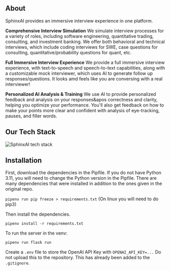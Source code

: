 ## About
SphinxAI provides an immersive interview experience in one platform.

**Comprehensive Interview Simulation**
We simulate interview processes for a variety of roles, including software engineering, quantitative trading, consulting, and investment banking. We offer both behavioral and technical interviews, which include coding interviews for SWE, case questions for consulting, quantitative/probability questions for quant, etc.

**Full Immersive Interview Experience**
We provide a full immersive interview experience, with text-to-speech and speech-to-text capabilities, along with a customizable mock interviewer, which uses AI to generate follow up responses/questions. It looks amd feels like you are conversing with a real interviewer!

**Personalized AI Analysis & Training**
We use AI to provide personalized feedback and analysis on your responses&apos correctness and clarity, helping you optimize your performance. You'll also get feedback on how to make your points more clear and confident with analysis of eye-tracking, pauses, and filler words.

## Our Tech Stack
![SphinxAI tech stack](https://i.imgur.com/2YYDpH1.png)

## Installation
First, download the dependencies in the Pipfile.
If you do not have Python 3.11, you will need to change the Python version in the Pipfile.
There are many dependencies that were installed in addition to the ones given in the original repo.

`pipenv run pip freeze > requirements.txt` (On linux you will need to do pip3)

Then install the dependencies.

`pipenv install -r requirements.txt`

To run the server in the venv:

`pipenv run flask run`

Create a `.env` file to store the OpenAI API Key with `OPENAI_API_KEY=...`
Do not upload this to the repository. This has already been added to the `.gitignore`.

